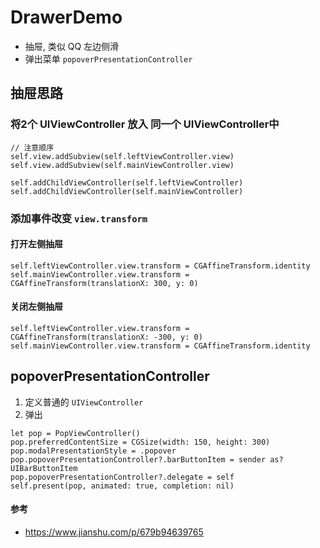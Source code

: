 # DrawerDemo

+ 抽屉, 类似 QQ 左边侧滑
+ 弹出菜单 `popoverPresentationController`

## 抽屉思路

### 将2个 UIViewController 放入 同一个 UIViewController中

```
// 注意顺序
self.view.addSubview(self.leftViewController.view)
self.view.addSubview(self.mainViewController.view)

self.addChildViewController(self.leftViewController)
self.addChildViewController(self.mainViewController)
```

### 添加事件改变 `view.transform`

#### 打开左侧抽屉
```
self.leftViewController.view.transform = CGAffineTransform.identity
self.mainViewController.view.transform = CGAffineTransform(translationX: 300, y: 0)
```

#### 关闭左侧抽屉
```
self.leftViewController.view.transform = CGAffineTransform(translationX: -300, y: 0)
self.mainViewController.view.transform = CGAffineTransform.identity
```

## popoverPresentationController

1. 定义普通的 `UIViewController`
2. 弹出
```
let pop = PopViewController()
pop.preferredContentSize = CGSize(width: 150, height: 300)
pop.modalPresentationStyle = .popover
pop.popoverPresentationController?.barButtonItem = sender as? UIBarButtonItem
pop.popoverPresentationController?.delegate = self
self.present(pop, animated: true, completion: nil)
```

#### 参考

+ https://www.jianshu.com/p/679b94639765